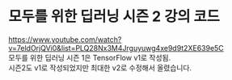 # 모두를 위한 딥러닝 시즌 2 강의 코드
https://www.youtube.com/watch?v=7eldOrjQVi0&list=PLQ28Nx3M4Jrguyuwg4xe9d9t2XE639e5C <br>
모두를 위한 딥러닝 시즌 1은 TensorFlow v1로 작성됨.<br>
시즌2도 v1로 작성되었지만 최대한 v2로 수정해서 올렸습니다.

